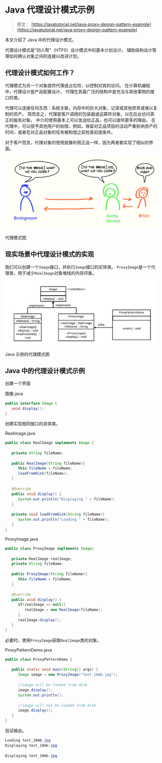 # Java 代理设计模式示例

> 原文： [https://javatutorial.net/java-proxy-design-pattern-example](https://javatutorial.net/java-proxy-design-pattern-example)

本文介绍了 Java 中的代理设计模式。

代理设计模式是“四人帮”（HTF0）设计模式中的基本计划设计。 辅助结构设计管理如何确认对象之间的连接以改进计划。

## 代理设计模式如何工作？

代理模式为另一个对象提供代理或占位符，以控制对其的访问。 在计算机编程中，代理设计是产品配置设计。 代理在其最广泛的结构中是充当与其他事物的接口的类。

代理可以连接任何东西：系统关联，内存中的巨大对象，记录或其他昂贵或难以复制的资产。 简而言之，代理是客户调用的包装器或运算符对象，以在后台访问真正的服务对象。 中介的使用基本上可以发送给正品，也可以提供更多的理由。 在代理中，可以授予其他用户的权限，例如，保留对正品项目的活动严重影响资产的时间，或者在对正品对象的任务被构想之前检查前提条件。

对于客户而言，代理对象的使用就像利用正品一样，因为两者都实现了相似的界面。

![Proxy pattern illustration](img/52c54f7ef2123445ba43f1c3be374b1e.jpg)

代理模式图

## 现实场景中代理设计模式的实现

我们可以创建一个`Image`接口，并执行`Image`接口的实体类。 `ProxyImage`是一个代理类，用于减少`RealImage`对象堆栈的内存印象。

![Proxy pattern diagram for Java example](img/b09b9079df8aeed9c1d4ceb69d2d0265.jpg)

Java 示例的代理模式图

## Java 中的代理设计模式示例

创建一个界面

图像.java

```java
public interface Image {
   void display();
}
```

创建实现相同接口的具体类。

RealImage.java

```java
public class RealImage implements Image {

   private String fileName;

   public RealImage(String fileName){
      this.fileName = fileName;
      loadFromDisk(fileName);
   }

   @Override
   public void display() {
      System.out.println("Displaying " + fileName);
   }

   private void loadFromDisk(String fileName){
      System.out.println("Loading " + fileName);
   }
}
```

ProxyImage.java

```java
public class ProxyImage implements Image{

   private RealImage realImage;
   private String fileName;

   public ProxyImage(String fileName){
      this.fileName = fileName;
   }

   @Override
   public void display() {
      if(realImage == null){
         realImage = new RealImage(fileName);
      }
      realImage.display();
   }
}
```

必要时，使用`ProxyImage`获取`RealImage`类的对象。

ProxyPatternDemo.java

```java
public class ProxyPatternDemo {

   public static void main(String[] args) {
      Image image = new ProxyImage("test_10mb.jpg");

      //image will be loaded from disk
      image.display(); 
      System.out.println();

      //image will not be loaded from disk
      image.display(); 	
   }
}
```

验证输出。

```java
Loading test_10mb.jpg
Displaying test_10mb.jpg

Displaying test_10mb.jpg
```